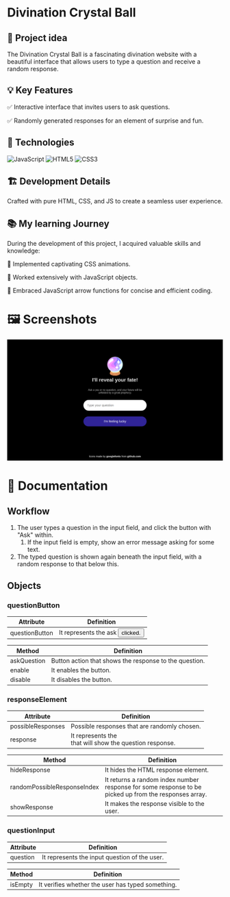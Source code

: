 # Divination Crystal Ball

## 📌  Project idea

The Divination Crystal Ball is a fascinating divination website with a beautiful interface that allows users to type a question and receive a random response.

## 💡 Key Features
✅ Interactive interface that invites users to ask questions.

✅ Randomly generated responses for an element of surprise and fun.

## 🔧 Technologies

![JavaScript](https://img.shields.io/badge/javascript-%23323330.svg?style=for-the-badge&logo=javascript&logoColor=%23F7DF1E)
![HTML5](https://img.shields.io/badge/html5-%23E34F26.svg?style=for-the-badge&logo=html5&logoColor=white)
![CSS3](https://img.shields.io/badge/css3-%231572B6.svg?style=for-the-badge&logo=css3&logoColor=white)

## 🏗️ Development Details

Crafted with pure HTML, CSS, and JS to create a seamless user experience.

## 📚 My learning Journey

During the development of this project, I acquired valuable skills and knowledge:

📌 Implemented captivating CSS animations.

📌 Worked extensively with JavaScript objects.

📌 Embraced JavaScript arrow functions for concise and efficient coding.


# 🖼️ Screenshots

![Screenshot](src/img/screenshot.png)

# 📔 Documentation

## Workflow

1. The user types a question in the input field, and click the button with "Ask" within.
   1. If the input field is empty, show an error message asking for some text.
2. The typed question is shown again beneath the input field, with a random response to that below this.

## Objects

### questionButton

| Attribute      | Definition                                     |
| -------------- | ---------------------------------------------- |
| questionButton | It represents the ask <button> clicked.       |

| Method       | Definition                                      |
| ------------ | ----------------------------------------------- |
| askQuestion  | Button action that shows the response to the question. |
| enable       | It enables the button.                         |
| disable      | It disables the button.                        |

### responseElement

| Attribute         | Definition                                         |
| ----------------- | -------------------------------------------------- |
| possibleResponses | Possible responses that are randomly chosen.      |
| response          | It represents the <div> that will show the question response. |

| Method               | Definition                                                   |
| -------------------- | ------------------------------------------------------------ |
| hideResponse         | It hides the HTML response element.                         |
| randomPossibleResponseIndex | It returns a random index number response for some response to be picked up from the responses array. |
| showResponse         | It makes the response visible to the user.                  |

### questionInput

| Attribute  | Definition                                     |
| ---------- | ---------------------------------------------- |
| question   | It represents the input question of the user. |

| Method    | Definition                                    |
| --------- | --------------------------------------------- |
| isEmpty   | It verifies whether the user has typed something. |
